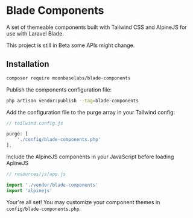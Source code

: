 # Blade Components

A set of themeable components built with Tailwind CSS and AlpineJS for use with Laravel Blade.

This project is still in Beta some APIs might change.

## Installation

```bash
composer require moonbaselabs/blade-components
```

Publish the components configuration file:

```bash
php artisan vendor:publish --tag=blade-components
```

Add the configuration file to the purge array in your Tailwind config:

```js
// tailwind.config.js

purge: [
    './config/blade-components.php'
],
```

Include the AlpineJS components in your JavaScript before loading AplineJS

```js
// resources/js/app.js

import './vendor/blade-components'
import 'alpinejs'
```

Your're all set! You may customize your component themes in `config/blade-components.php`.
